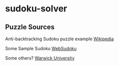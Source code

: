 # sudoku-solver

## Puzzle Sources
Anti-backtracking Sudoku puzzle example [Wikipedia](https://en.wikipedia.org/wiki/Sudoku_solving_algorithms#/media/File:Sudoku_puzzle_hard_for_brute_force.svg)

Some Sample Sudoku [WebSudoku](https://www.websudoku.com)

Some others? [Warwick University](https://warwick.ac.uk/fac/sci/moac/people/students/peter_cock/python/sudoku/)
